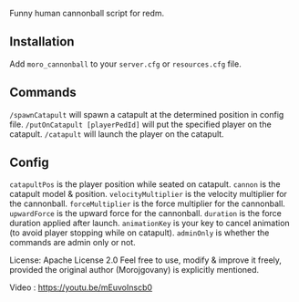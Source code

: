 Funny human cannonball script for redm.

## Installation

Add `moro_cannonball` to your `server.cfg` or `resources.cfg` file.

## Commands
`/spawnCatapult` will spawn a catapult at the determined position in config file.
`/putOnCatapult [playerPedId]` will put the specified player on the catapult.
`/catapult` will launch the player on the catapult.

## Config
`catapultPos` is the player position while seated on catapult.
`cannon` is the catapult model & position.
`velocityMultiplier` is the velocity multiplier for the cannonball.
`forceMultiplier` is the force multiplier for the cannonball.
`upwardForce` is the upward force for the cannonball.
`duration` is the force duration applied after launch.
`animationKey` is your key to cancel animation (to avoid player stopping while on catapult).
`adminOnly` is whether the commands are admin only or not.

License: Apache License 2.0
Feel free to use, modify & improve it freely, provided the original author (Morojgovany) is explicitly mentioned.

Video : https://youtu.be/mEuvoInscb0
